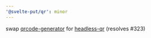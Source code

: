 ```yaml
---
'@svelte-put/qr': minor
---
```


swap [qrcode-generator](https://github.com/kazuhikoarase/qrcode-generator) for [headless-qr](https://github.com/Rich-Harris/headless-qr) (resolves #323)
